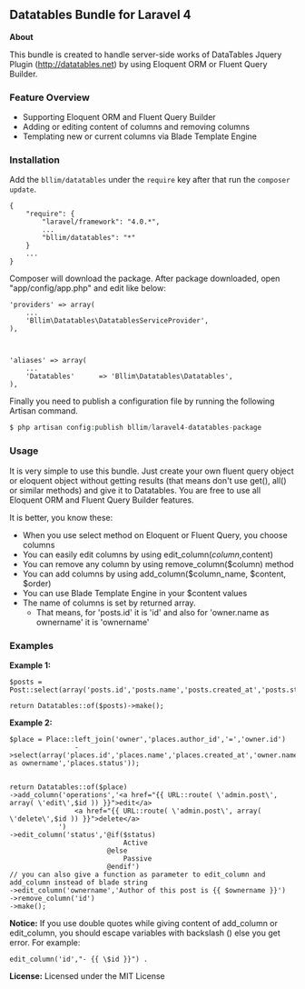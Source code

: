 ## Datatables Bundle for Laravel 4

**About**

This bundle is created to handle server-side works of DataTables Jquery Plugin (http://datatables.net) by using Eloquent ORM or Fluent Query Builder.

### Feature Overview
- Supporting Eloquent ORM and Fluent Query Builder
- Adding or editing content of columns and removing columns
- Templating new or current columns via Blade Template Engine


### Installation

Add the `bllim/datatables` under the `require` key after that run the `composer update`.

    {
        "require": {
            "laravel/framework": "4.0.*",
            ...
            "bllim/datatables": "*"
        }
        ...
    }

Composer will download the package. After package downloaded, open "app/config/app.php" and edit like below:

    'providers' => array(
        ...
        'Bllim\Datatables\DatatablesServiceProvider',
    ),



    'aliases' => array(
        ...
        'Datatables'      => 'Bllim\Datatables\Datatables',
    ),

Finally you need to publish a configuration file by running the following Artisan command.

```php
$ php artisan config:publish bllim/laravel4-datatables-package
```

### Usage

It is very simple to use this bundle. Just create your own fluent query object or eloquent object without getting results (that means don't use get(), all() or similar methods) and give it to Datatables.
You are free to use all Eloquent ORM and Fluent Query Builder features.

It is better, you know these:
- When you use select method on Eloquent or Fluent Query, you choose columns
- You can easily edit columns by using edit_column($column,$content)
- You can remove any column by using remove_column($column) method
- You can add columns by using add_column($column_name, $content, $order)
- You can use Blade Template Engine in your $content values
- The name of columns is set by returned array.
    - That means, for 'posts.id' it is 'id' and also for 'owner.name as ownername' it is 'ownername'


### Examples

**Example 1:**

    $posts = Post::select(array('posts.id','posts.name','posts.created_at','posts.status'));

    return Datatables::of($posts)->make();


**Example 2:**

    $place = Place::left_join('owner','places.author_id','=','owner.id')
                    ->select(array('places.id','places.name','places.created_at','owner.name as ownername','places.status'));


    return Datatables::of($place)
    ->add_column('operations','<a href="{{ URL::route( \'admin.post\', array( \'edit\',$id )) }}">edit</a>
                    <a href="{{ URL::route( \'admin.post\', array( \'delete\',$id )) }}">delete</a>
                ')
    ->edit_column('status','@if($status)
                                Active
                            @else
                                Passive
                            @endif')
    // you can also give a function as parameter to edit_column and add_column instead of blade string
    ->edit_column('ownername','Author of this post is {{ $ownername }}')
    ->remove_column('id')
    ->make();

**Notice:** If you use double quotes while giving content of add_column or edit_column, you should escape variables with backslash (\) else you get error. For example:

    edit_column('id',"- {{ \$id }}") .


**License:** Licensed under the MIT License
